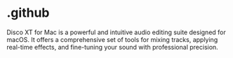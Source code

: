 # .github
Disco XT for Mac is a powerful and intuitive audio editing suite designed for macOS. It offers a comprehensive set of tools for mixing tracks, applying real-time effects, and fine-tuning your sound with professional precision.
